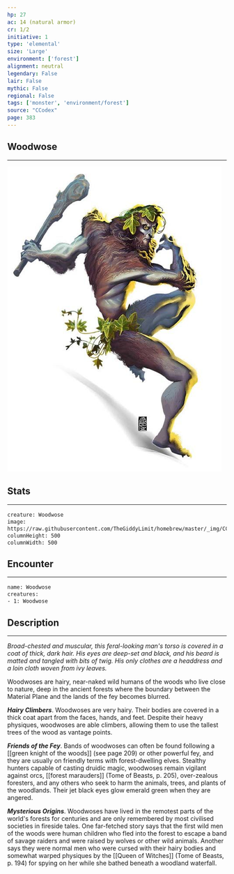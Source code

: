 ```yaml
---
hp: 27
ac: 14 (natural armor)
cr: 1/2
initiative: 1
type: 'elemental'    
size: 'Large'
environment: ['forest']
alignment: neutral
legendary: False
lair: False
mythic: False
regional: False
tags: ['monster', 'environment/forest']
source: "CCodex"
page: 383
---
```


## Woodwose
---

![|600](https://raw.githubusercontent.com/TheGiddyLimit/homebrew/master/_img/CCodex/Woodwose.jpg)

## Stats
---

```statblock
creature: Woodwose
image: https://raw.githubusercontent.com/TheGiddyLimit/homebrew/master/_img/CCodex/woodwose_token.png
columnHeight: 500
columnWidth: 500
```

## Encounter
---

```encounter-table
name: Woodwose
creatures:
- 1: Woodwose
```

## Description
---
_Broad-chested and muscular, this feral-looking man's torso is covered in a coat of thick, dark hair. His eyes are deep-set and black, and his beard is matted and tangled with bits of twig. His only clothes are a headdress and a loin cloth woven from ivy leaves._

Woodwoses are hairy, near-naked wild humans of the woods who live close to nature, deep in the ancient forests where the boundary between the Material Plane and the lands of the fey becomes blurred.

**_Hairy Climbers_**. Woodwoses are very hairy. Their bodies are covered in a thick coat apart from the faces, hands, and feet. Despite their heavy physiques, woodwoses are able climbers, allowing them to use the tallest trees of the wood as vantage points.

**_Friends of the Fey_**. Bands of woodwoses can often be found following a [[green knight of the woods]] (see page 209) or other powerful fey, and they are usually on friendly terms with forest-dwelling elves. Stealthy hunters capable of casting druidic magic, woodwoses remain vigilant against orcs, [[forest marauders]] (Tome of Beasts, p. 205), over-zealous foresters, and any others who seek to harm the animals, trees, and plants of the woodlands. Their jet black eyes glow emerald green when they are angered. 

**_Mysterious Origins_**.  Woodwoses have lived in the remotest parts of the world's forests for centuries and are only remembered by most civilised societies in fireside tales. One far-fetched story says that the first wild men of the woods were human children who fled into the forest to escape a band of savage raiders and were raised by wolves or other wild animals. Another says they were normal men who were cursed with their hairy bodies and somewhat warped physiques by the [[Queen of Witches]] (Tome of Beasts, p. 194) for spying on her while she bathed beneath a woodland waterfall.






